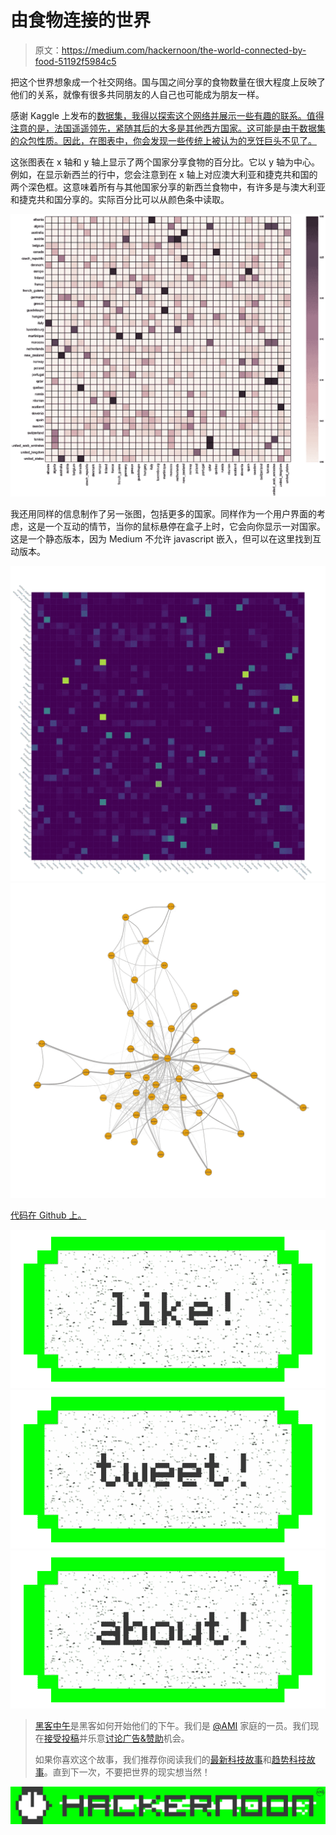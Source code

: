 # 由食物连接的世界

> 原文：<https://medium.com/hackernoon/the-world-connected-by-food-51192f5984c5>

把这个世界想象成一个社交网络。国与国之间分享的食物数量在很大程度上反映了他们的关系，就像有很多共同朋友的人自己也可能成为朋友一样。

感谢 Kaggle 上发布的[数据集，我得以探索这个网络并展示一些有趣的联系。值得注意的是，法国遥遥领先，紧随其后的大多是其他西方国家。这可能是由于数据集的众包性质。因此，在图表中，你会发现一些传统上被认为的烹饪巨头不见了。](https://www.kaggle.com/openfoodfacts/world-food-facts)

这张图表在 x 轴和 y 轴上显示了两个国家分享食物的百分比。它以 y 轴为中心。例如，在显示新西兰的行中，您会注意到在 x 轴上对应澳大利亚和捷克共和国的两个深色框。这意味着所有与其他国家分享的新西兰食物中，有许多是与澳大利亚和捷克共和国分享的。实际百分比可以从颜色条中读取。

![](img/be21547518899e963c016b538237b11b.png)

我还用同样的信息制作了另一张图，包括更多的国家。同样作为一个用户界面的考虑，这是一个互动的情节，当你的鼠标悬停在盒子上时，它会向你显示一对国家。这是一个静态版本，因为 Medium 不允许 javascript 嵌入，但可以在这里找到互动版本。

[![](img/6d3ee59d0c5f445162e06aac89ada22b.png)](https://plot.ly/~billgu/11)![](img/a3a97c5d3b3830e16a749758808d33e8.png)

[代码在 Github 上。](https://github.com/BillGu/everthoughtabout/blob/master/FoodFacts/Food_Influencers.ipynb)

[![](img/50ef4044ecd4e250b5d50f368b775d38.png)](http://bit.ly/HackernoonFB)[![](img/979d9a46439d5aebbdcdca574e21dc81.png)](https://goo.gl/k7XYbx)[![](img/2930ba6bd2c12218fdbbf7e02c8746ff.png)](https://goo.gl/4ofytp)

> [黑客中午](http://bit.ly/Hackernoon)是黑客如何开始他们的下午。我们是 [@AMI](http://bit.ly/atAMIatAMI) 家庭的一员。我们现在[接受投稿](http://bit.ly/hackernoonsubmission)并乐意[讨论广告&赞助](mailto:partners@amipublications.com)机会。
> 
> 如果你喜欢这个故事，我们推荐你阅读我们的[最新科技故事](http://bit.ly/hackernoonlatestt)和[趋势科技故事](https://hackernoon.com/trending)。直到下一次，不要把世界的现实想当然！

![](img/be0ca55ba73a573dce11effb2ee80d56.png)
